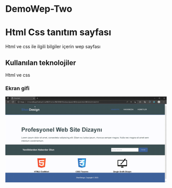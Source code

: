 # DemoWep-Two


<h1>Html Css tanıtım sayfası</h1>

Html ve css ile ilgili bilgiler içerin wep sayfası

<h2>Kullanılan teknolojiler</h2>


Html ve css

<h3>Ekran gifi</h3>

<img src="html.gif" />